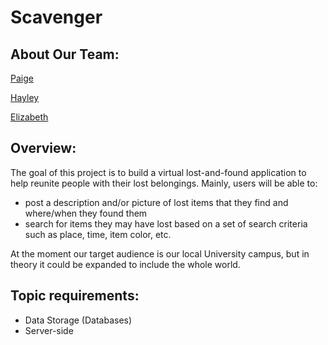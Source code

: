# Scavenger

## About Our Team:

[Paige](../Scavenger/master/Team/Paige_Lavinio.md)

[Hayley](../Scavenger/master/Team/Hayley_Lavinio.md)

[Elizabeth](../Scavenger/master/Team/Elizabeth_Dewsnap.md)

## Overview:

The goal of this project is to build a virtual lost-and-found application to help reunite people with their lost belongings.
Mainly, users will be able to:
- post a description and/or picture of lost items that they find and where/when they found them
- search for items they may have lost based on a set of search criteria such as place, time, item color, etc.

At the moment our target audience is our local University campus, but in theory it could be expanded to include the whole world.

## Topic requirements:

- Data Storage (Databases)
- Server-side

